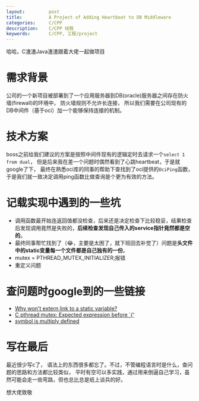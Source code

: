 ```yaml
---
layout:     	post
title:      	A Project of Adding Heartbeat to DB Middleware
categories: 	C/CPP
description:   	C/CPP 线程
keywords: 		C/CPP, 工程/project
---
```


哈哈，C渣渣Java渣渣跟着大佬一起做项目

# 需求背景

公司的一个新项目被部署到了一个应用服务器到DB(oracle)服务器之间存在防火墙(firewall)的环境中， 防火墙规则不允许长连接， 所以我们需要在公司现有的DB中间件（基于oci）加一个能够保持连接的机制。

# 技术方案

boss之前给我们建议的方案是按照中间件现有的逻辑定时去请求一个`select 1 from dual`， 但是后来我在差一个问题时偶然看到了心跳heartbeat，于是就google了下， 最终在熟悉oci库的同事的帮助下查找到了oci提供的`OciPing`函数，于是我们就一致决定调用ping函数比做查询是个更为有效的方法。

# 记载实现中遇到的一些坑

- 调用函数最开始连返回值都没检查，后来还是决定检查下比较稳妥，结果检查后发现调用竟然是失败的，**后续检查发现自己传入的service指针竟然都是空的**。
- 最终同事帮忙找到了（😂，主要是太困了，就下班回去补觉了）问题是**头文件中的static变量每一个文件都是自己独有的一份**。
- mutex = PTHREAD_MUTEX_INITIALIZER;报错
- 重定义问题

# 查问题时google到的一些链接

- [Why won't extern link to a static variable?](https://stackoverflow.com/questions/2841762/why-wont-extern-link-to-a-static-variable)
- [C pthread mutex: Expected expression before `{'](https://stackoverflow.com/questions/17864095/c-pthread-mutex-expected-expression-before)
- [symbol is multiply defined](https://stackoverflow.com/questions/14870423/symbol-is-multiply-defined)

# 写在最后

最近很少写c了， 语法上的东西很多都忘了。不过，不管编程语言时是什么，查问题的思路和方法都比较类似， 平时有空可以多实践，通过用来倒逼自己学习，虽然可能会走一些弯路，但也总比总是纸上谈兵的好。

想大佬致敬

